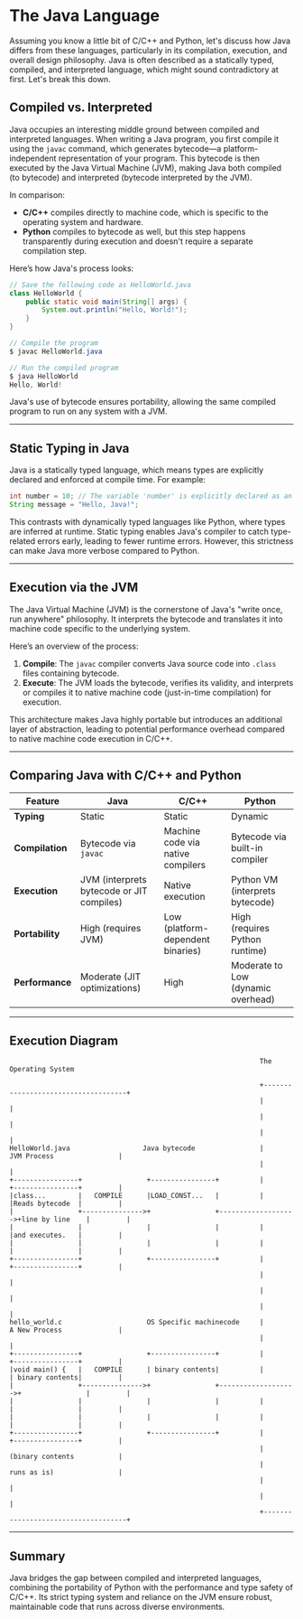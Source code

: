 # The Java Language

Assuming you know a little bit of C/C++ and Python, let's discuss how Java differs from these languages, particularly in its compilation, execution, and overall design philosophy. Java is often described as a statically typed, compiled, and interpreted language, which might sound contradictory at first. Let's break this down.

## Compiled vs. Interpreted

Java occupies an interesting middle ground between compiled and interpreted languages. When writing a Java program, you first compile it using the `javac` command, which generates bytecode—a platform-independent representation of your program. This bytecode is then executed by the Java Virtual Machine (JVM), making Java both compiled (to bytecode) and interpreted (bytecode interpreted by the JVM).

In comparison:
- **C/C++** compiles directly to machine code, which is specific to the operating system and hardware.
- **Python** compiles to bytecode as well, but this step happens transparently during execution and doesn't require a separate compilation step.

Here’s how Java's process looks:

```java
// Save the following code as HelloWorld.java
class HelloWorld {
    public static void main(String[] args) {
        System.out.println("Hello, World!");
    }
}

// Compile the program
$ javac HelloWorld.java

// Run the compiled program
$ java HelloWorld
Hello, World!
```

Java's use of bytecode ensures portability, allowing the same compiled program to run on any system with a JVM.

---

## Static Typing in Java

Java is a statically typed language, which means types are explicitly declared and enforced at compile time. For example:

```java
int number = 10; // The variable 'number' is explicitly declared as an integer
String message = "Hello, Java!";
```

This contrasts with dynamically typed languages like Python, where types are inferred at runtime. Static typing enables Java's compiler to catch type-related errors early, leading to fewer runtime errors. However, this strictness can make Java more verbose compared to Python.

---

## Execution via the JVM

The Java Virtual Machine (JVM) is the cornerstone of Java's "write once, run anywhere" philosophy. It interprets the bytecode and translates it into machine code specific to the underlying system.

Here’s an overview of the process:
1. **Compile**: The `javac` compiler converts Java source code into `.class` files containing bytecode.
2. **Execute**: The JVM loads the bytecode, verifies its validity, and interprets or compiles it to native machine code (just-in-time compilation) for execution.

This architecture makes Java highly portable but introduces an additional layer of abstraction, leading to potential performance overhead compared to native machine code execution in C/C++.

---

## Comparing Java with C/C++ and Python

| Feature             | Java                                    | C/C++                           | Python                             |
|---------------------|-----------------------------------------|----------------------------------|------------------------------------|
| **Typing**          | Static                                 | Static                          | Dynamic                           |
| **Compilation**     | Bytecode via `javac`                   | Machine code via native compilers | Bytecode via built-in compiler    |
| **Execution**       | JVM (interprets bytecode or JIT compiles) | Native execution                | Python VM (interprets bytecode)   |
| **Portability**     | High (requires JVM)                    | Low (platform-dependent binaries) | High (requires Python runtime)    |
| **Performance**     | Moderate (JIT optimizations)           | High                            | Moderate to Low (dynamic overhead) |

---

## Execution Diagram

```plaintext
                                                              The Operating System

                                                              +------------------------------------+
                                                              |                                    |
                                                              |                                    |
                                                              |                                    |
HelloWorld.java                  Java bytecode                |         JVM Process                |
                                                              |                                    |
+----------------+                +----------------+          |         +----------------+         |
|class...        |   COMPILE      |LOAD_CONST...   |          |         |Reads bytecode  |         |
|                +--------------->+                +------------------->+line by line    |         |
|                |                |                |          |         |and executes.   |         |
|                |                |                |          |         |                |         |
+----------------+                +----------------+          |         +----------------+         |
                                                              |                                    |
                                                              |                                    |
                                                              |                                    |
hello_world.c                     OS Specific machinecode     |         A New Process              |
                                                              |                                    |
+----------------+                +----------------+          |         +----------------+         |
|void main() {   |   COMPILE      | binary contents|          |         | binary contents|         |
|                +--------------->+                +------------------->+                |         |
|                |                |                |          |         |                |         |
|                |                |                |          |         |                |         |
+----------------+                +----------------+          |         +----------------+         |
                                                              |         (binary contents           |
                                                              |         runs as is)                |
                                                              |                                    |
                                                              |                                    |
                                                              +------------------------------------+
```

---

## Summary

Java bridges the gap between compiled and interpreted languages, combining the portability of Python with the performance and type safety of C/C++. Its strict typing system and reliance on the JVM ensure robust, maintainable code that runs across diverse environments.